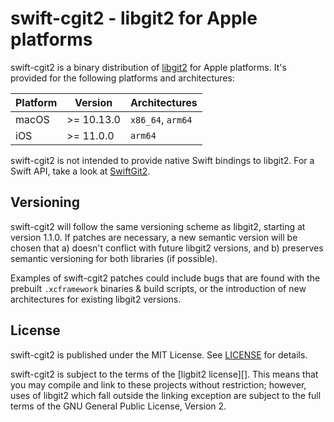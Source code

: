 # swift-cgit2 - libgit2 for Apple platforms

swift-cgit2 is a binary distribution of [libgit2][] for Apple platforms.
It's provided for the following platforms and architectures:

| Platform | Version    | Architectures     |
| -------- | ---------- | ----------------- |
| macOS    | >= 10.13.0 | `x86_64`, `arm64` |
| iOS      | >= 11.0.0  | `arm64`           |

swift-cgit2 is not intended to provide native Swift bindings to libgit2. For a
Swift API, take a look at [SwiftGit2][].

## Versioning

swift-cgit2 will follow the same versioning scheme as libgit2, starting at
version 1.1.0. If patches are necessary, a new semantic version will be chosen
that a) doesn't conflict with future libgit2 versions, and b) preserves
semantic versioning for both libraries (if possible).

Examples of swift-cgit2 patches could include bugs that are found with the
prebuilt `.xcframework` binaries & build scripts, or the introduction of new
architectures for existing libgit2 versions.

## License

swift-cgit2 is published under the MIT License.
See [LICENSE](/LICENSE) for details.

swift-cgit2 is subject to the terms of the [ligbit2 license][]. This means that
you may compile and link to these projects without restriction; however, uses
of libgit2 which fall outside the linking exception are subject to the full
terms of the GNU General Public License, Version 2.

[SwiftGit2]: https://github.com/SwiftGit2/SwiftGit2
[libgit2]: https://libgit2.org
[libgit2 license]: https://github.com/libgit2/libgit2/blob/main/COPYING
